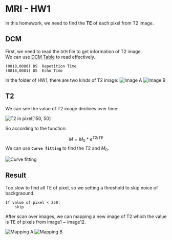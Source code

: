 # MRI - HW1

In this homework, we need to find the **TE** of each pixel from T2 image.

## DCM

First, we need to read the `DCM` file to get information of T2 image.  
We can use [DCM Table](https://www.dicomlibrary.com/dicom/dicom-tags/) to read effectively.

    (0018,0080)	DS	Repetition Time	
    (0018,0081)	DS	Echo Time

In the folder of HW1, there are two kinds of T2 image:
![Image A](/images/T2A.png)
![Image B](/images/T2B.png)

## T2

We can see the value of T2 image declines over time:

![T2 in pixel[150, 50]](/images/T2.150.50.png)

So according to the function:

$$
M=M_0*e^{T2/TE}
$$
We can use **`Curve fitting`** to find the $T2$ and $M_0$.

![Curve fitting](/images/curve.png)

## Result

Too slow to find all TE of pixel, so we setting a threshold to skip noice of backgraound.

    If value of pixel < 250:
        skip

After scan over images, we can mapping a new image of T2 which the value is TE of pixels from image1 ~ image12.

![Mapping A](/images/T2A_Mapping.png)
![Mapping B](/images/T2B_Mapping.png)

